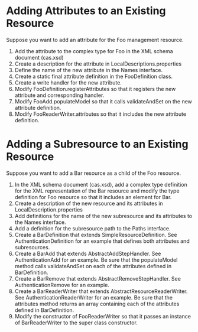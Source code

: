 Adding Attributes to an Existing Resource
=========================================

Suppose you want to add an attribute for the Foo management resource.

1. Add the attribute to the complex type for Foo in the XML schema
   document (cas.xsd)
2. Create a description for the attribute in LocalDescriptions.properties
3. Define the name of the new attribute in the Names interface.
4. Create a static final attribute definition in the FooDefinition class.
5. Create a write handler for the new attribute.
6. Modify FooDefinition.registerAttributes so that it registers the new
   attribute and corresponding handler.
7. Modify FooAdd.populateModel so that it calls validateAndSet on the 
   new attribute definition.
8. Modify FooReaderWriter.attributes so that it includes the new attribute
   definition.

   
Adding a Subresource to an Existing Resource
============================================

Suppose you want to add a Bar resource as a child of the Foo resource.

1. In the XML schema document (cas.xsd), add a complex type definition for 
   the XML representation of the Bar resource and modify the type definition 
   for Foo resource so that it includes an element for Bar.
2. Create a description of the new resource and its attributes in 
   LocalDescription.properties
3. Add definitions for the name of the new subresource and its attributes to
   the Names interface.
4. Add a definition for the subresource path to the Paths interface.
5. Create a BarDefinition that extends SimpleResourceDefinition.  See
   AuthenticationDefinition for an example that defines both attributes and
   subresources.
6. Create a BarAdd that extends AbstractAddStepHandler.  See AuthenticationAdd
   for an example.  Be sure that the populateModel method calls validateAndSet
   on each of the attributes defined in BarDefinition.  
7. Create a BarRemove that extends AbstractRemoveStepHandler.  See 
   AuthenticationRemove for an example.
8. Create a BarReaderWriter that extends AbstractResourceReaderWriter.  See
   AuthenticationReaderWriter for an example.  Be sure that the attributes
   method returns an array containing each of the attributes defined in
   BarDefinition.
9. Modify the constructor of FooReaderWriter so that it passes an instance
   of BarReaderWriter to the super class constructor.
   